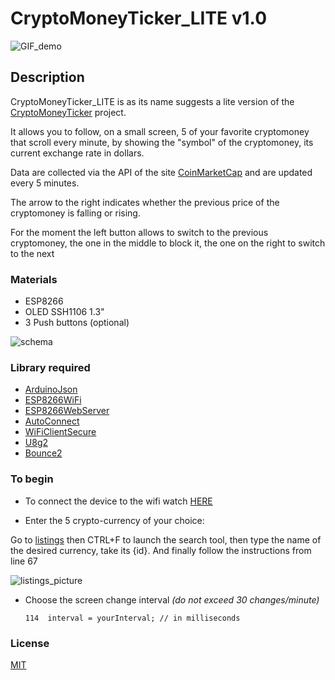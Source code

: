 # CryptoMoneyTicker_LITE v1.0

![GIF_demo](https://github.com/mnett0/CryptoMoneyTicker_LITE/blob/master/media/demo.gif)

## Description 

CryptoMoneyTicker_LITE is as its name suggests a lite version of the [CryptoMoneyTicker](https://github.com/mnett0/CryptoMoneyTicker) project.

It allows you to follow, on a small screen, 5 of your favorite cryptomoney that scroll every minute, by showing the "symbol" of the cryptomoney, its current exchange rate in dollars.

Data are collected via the API of the site [CoinMarketCap](https://coinmarketcap.com) and are updated every 5 minutes.

The arrow to the right indicates whether the previous price of the cryptomoney is falling or rising. 

For the moment the left button allows to switch to the previous cryptomoney, the one in the middle to block it, the one on the right to switch to the next 

### Materials

 * ESP8266
 * OLED SSH1106 1.3"
 * 3 Push buttons (optional) 

![schema](https://github.com/mnett0/CryptoMoneyTicker_LITE/blob/master/media/diagram.jpg)

### Library required

* [ArduinoJson](https://github.com/bblanchon/ArduinoJson)
* [ESP8266WiFi](https://github.com/esp8266/Arduino/tree/master/libraries)
* [ESP8266WebServer](https://github.com/esp8266/Arduino/tree/master/libraries)
* [AutoConnect](https://github.com/Hieromon/AutoConnect)
* [WiFiClientSecure](https://github.com/espressif/arduino-esp32/tree/master/libraries/WiFiClientSecure)
* [U8g2](https://github.com/olikraus/u8g2)
* [Bounce2](https://github.com/thomasfredericks/Bounce2)

### To begin

* To connect the device to the wifi watch [HERE](https://hieromon.github.io/AutoConnect/gettingstarted/index.html#run-at-first)

* Enter the 5 crypto-currency of your choice:

Go to [listings](https://api.coinmarketcap.com/v2/listings/) then CTRL+F to launch the search tool, then type the name of the desired currency, take its {id}.
And finally follow the instructions from line 67

![listings_picture](https://github.com/mnett0/CryptoMoneyTicker_LITE/blob/master/media/listings.jpg)

* Choose the screen change interval *(do not exceed 30 changes/minute)*

      114  interval = yourInterval; // in milliseconds

### License

[MIT](https://github.com/mnett0/CryptoMoneyTicker_LITE/blob/master/LICENSE.md)
